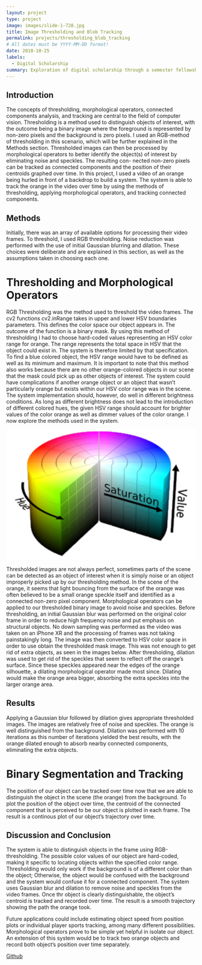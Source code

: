 ```yaml
---
layout: project
type: project
image: images/slide-1-728.jpg
title: Image Thresholding and Blob Tracking
permalink: projects/thresholding_blob_tracking
# All dates must be YYYY-MM-DD format!
date: 2018-10-25
labels:
  - Digital Scholarship
summary: Exploration of digital scholarship through a semester fellowship.
---
```


## Introduction 

The concepts of thresholding, morphological operators, connected components analysis, and tracking are central to the field of computer vision. Thresholding is a method used to distinguish objects of interest, with the outcome being a binary image where the foreground is represented by non-zero pixels and the background is zero pixels. I used an RGB-method of thresholding in this scenario, which will be further explained in the Methods section. Thresholded images can then be processed by morphological operators to better identify the object(s) of interest by eliminating noise and speckles. The resulting con- nected non-zero pixels can be tracked as connected components and the position of their centroids graphed over time. In this project, I used a video of an orange being hurled in front of a backdrop to build a system. The system is able to track the orange in the video over time by using the methods of thresholding, applying morphological operators, and tracking connected components.

## Methods 

Initially, there was an array of available options for processing their video frames. To threshold, I used RGB thresholding. Noise reduction was performed with the use of initial Gaussian blurring and dilation. These choices were deliberate and are explained in this section, as well as the assumptions taken in choosing each one.

# Thresholding and Morphological Operators


RGB Thresholding was the method used to threshold the video frames. The cv2 functions cv2.inRange takes in upper and lower HSV boundaries parameters. This defines the color space our object appears in. The outcome of the function is a binary mask. By using this method of thresholding I had to choose hard-coded values representing an HSV color range for orange. The range represents the total space in HSV that the object could exist in. The system is therefore limited by that specification. To find a blue colored object, the HSV range would have to be defined as well as its minimum and maximum. It is important to note that this method also works because there are no other orange-colored objects in our scene that the mask could pick up as other objects of interest. The system could have complications if another orange object or an object that wasn’t particularly orange but exists within our HSV color range was in the scene. The system implementation should, however, do well in different brightness conditions. As long as different brightness does not lead to the introduction of different colored hues, the given HSV range should account for brighter values of the color orange as well as dimmer values of the color orange. I now explore the methods used in the system.

<div class="ui small rounded images">
	<img class="ui image" src="../images/HSV.png">
</div>

   Thresholded images are not always perfect, sometimes parts of the scene can be detected as an object of interest when it is simply noise or an object improperly picked up by our thresholding method. In the scene of the orange, it seems that light bouncing from the surface of the orange was often believed to be a small orange speckle itself and identified as a connected non-zero pixel component. Morphological operators can be applied to our thresholded binary image to avoid noise and speckles.
   Before thresholding, an initial Gaussian blur was performed on the original color frame in order to reduce high frequency noise and put emphasis on structural objects. No down sampling was performed as the video was taken on an iPhone XR and the processing of frames was not taking painstakingly long. The image was then converted to HSV color space in order to use obtain the thresholded mask image. This was not enough to get rid of extra objects, as seen in the images below.
   After thresholding, dilation was used to get rid of the speckles that seem to reflect off the orange’s surface. Since these speckles appeared near the edges of the orange silhouette, a dilating morphological operator made most since. Dilating would make the orange area bigger, absorbing the extra speckles into the larger orange area.

## Results 

   Applying a Gaussian blur followed by dilation gives appropriate thresholded images. The images are relatively free of noise and speckles. The orange is well distinguished from the background. Dilation was performed with 10 iterations as this number of iterations yielded the best results, with the orange dilated enough to absorb nearby connected components, eliminating the extra objects.

# Binary Segmentation and Tracking


   The position of our object can be tracked over time now that we are able to distinguish the object in the scene (the orange) from the background. To plot the position of the object over time, the centroid of the connected component that is perceived to be our object is plotted in each frame. The result is a continous plot of our object’s trajectory over time.


## Discussion and Conclusion

   The system is able to distinguish objects in the frame using RGB-thresholding. The possible color values of our object are hard-coded, making it specific to locating objects within the specified color range. Thresholding would only work if the background is of a different color than the object; Otherwise, the object would be confused with the background and the system would confuse it for a connected component. The system uses Gaussian blur and dilation to remove noise and speckles from the video frames. Once thr object is clearly distinguishable, the object’s centroid is tracked and recorded over time. The result is a smooth trajectory showing the path the orange took.

   Future applications could include estimating object speed from position plots or individual player sports tracking, among many different possibilities. Morphological operators prove to be simple yet helpful in isolate our object. An extension of this system would be to track two orange objects and record both object’s position over time separately.
   
<a href="https://github.com/Reflect-Swarthmore/reflect"><i class="large github icon "></i>Github</a>
